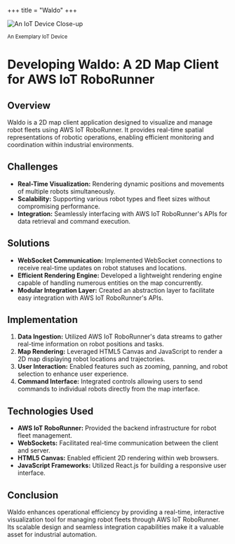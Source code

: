 +++
title = "Waldo"
+++

![An IoT Device Close-up](/content/portfolio/waldo/worker.jpg)

<small>An Exemplary IoT Device</small>

# Developing Waldo: A 2D Map Client for AWS IoT RoboRunner

## Overview

Waldo is a 2D map client application designed to visualize and manage robot fleets using AWS IoT RoboRunner. It provides real-time spatial representations of robotic operations, enabling efficient monitoring and coordination within industrial environments.

## Challenges

- **Real-Time Visualization:** Rendering dynamic positions and movements of multiple robots simultaneously.
- **Scalability:** Supporting various robot types and fleet sizes without compromising performance.
- **Integration:** Seamlessly interfacing with AWS IoT RoboRunner's APIs for data retrieval and command execution.

## Solutions

- **WebSocket Communication:** Implemented WebSocket connections to receive real-time updates on robot statuses and locations.
- **Efficient Rendering Engine:** Developed a lightweight rendering engine capable of handling numerous entities on the map concurrently.
- **Modular Integration Layer:** Created an abstraction layer to facilitate easy integration with AWS IoT RoboRunner's APIs.

## Implementation

1. **Data Ingestion:** Utilized AWS IoT RoboRunner's data streams to gather real-time information on robot positions and tasks.
2. **Map Rendering:** Leveraged HTML5 Canvas and JavaScript to render a 2D map displaying robot locations and trajectories.
3. **User Interaction:** Enabled features such as zooming, panning, and robot selection to enhance user experience.
4. **Command Interface:** Integrated controls allowing users to send commands to individual robots directly from the map interface.

## Technologies Used

- **AWS IoT RoboRunner:** Provided the backend infrastructure for robot fleet management.
- **WebSockets:** Facilitated real-time communication between the client and server.
- **HTML5 Canvas:** Enabled efficient 2D rendering within web browsers.
- **JavaScript Frameworks:** Utilized React.js for building a responsive user interface.

## Conclusion

Waldo enhances operational efficiency by providing a real-time, interactive visualization tool for managing robot fleets through AWS IoT RoboRunner. Its scalable design and seamless integration capabilities make it a valuable asset for industrial automation.
